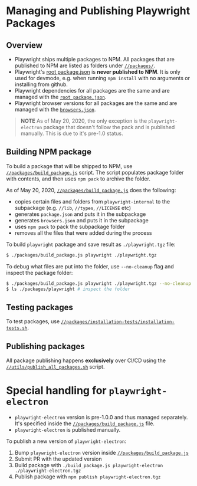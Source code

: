 # Managing and Publishing Playwright Packages

## Overview

- Playwright ships multiple packages to NPM. All packages that are published to NPM are listed as folders under [`//packages/`](../packages).
- Playwright's [root package.json](../package.json) is **never published to NPM**. It is only used for devmode, e.g. when running `npm install` with no arguments or installing from github.
- Playwright dependencies for all packages are the same and are managed with the [`root package.json`](../package.json).
- Playwright browser versions for all packages are the same and are managed with the [`browsers.json`](../browsers.json).

> **NOTE** As of May 20, 2020, the only exception is the `playwright-electron` package that
> doesn't follow the pack and is published manually. This is due to it's pre-1.0 status.


## Building NPM package

To build a package that will be shipped to NPM, use [`//packages/build_package.js`](./build_package.js) script.
The script populates package folder with contents, and then uses `npm pack` to archive the folder.

As of May 20, 2020, [`//packages/build_package.js`](./build_package.js) does the following:
- copies certain files and folders from `playwright-internal` to the subpackage (e.g. `//lib`, `//types`, `//LICENSE` etc)
- generates `package.json` and puts it in the subpackage
- generates `browsers.json` and puts it in the subpackage
- uses `npm pack` to pack the subpackage folder
- removes all the files that were added during the process

To build `playwright` package and save result as `./playwright.tgz` file:

```sh
$ ./packages/build_package.js playwright ./playwright.tgz
```

To debug what files are put into the folder, use `--no-cleanup` flag and inspect the package folder:

```sh
$ ./packages/build_package.js playwright ./playwright.tgz --no-cleanup
$ ls ./packages/playwright # inspect the folder
```


## Testing packages

To test packages, use [`//packages/installation-tests/installation-tests.sh`](./installation-tests/installation-tests.sh).


## Publishing packages

 All package publishing happens **exclusively** over CI/CD using the [`//utils/publish_all_packages.sh`](../utils/publish_all_packages.sh) script.


# Special handling for `playwright-electron`

- `playwright-electron` version is pre-1.0.0 and thus managed separately. It's specified inside the [`//packages/build_package.js`]('./build_package.js') file.
- `playwright-electron` is published manually.

To publish a new version of `playwright-electron`:

1. Bump `playwright-electron` version inside [`//packages/build_package.js`]('./build_package.js')
2. Submit PR with the updated version
3. Build package with `./build_package.js playwright-electron ./playwright-electron.tgz`
4. Publish package with `npm publish playwright-electron.tgz`


